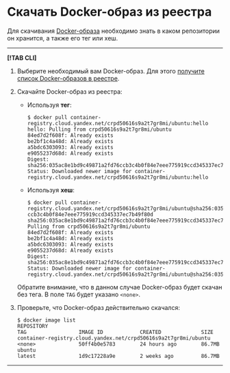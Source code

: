 # Скачать Docker-образ из реестра

Для скачивания [Docker-образа](../../concepts/docker-image.md) необходимо знать в каком репозитории он хранится, а также его тег или хеш.

---

**[!TAB CLI]**

1. Выберите необходимый вам Docker-образ. Для этого [получите список Docker-образов в реестре](docker-image-list.md#docker-image-list). 

1. Скачайте Docker-образ из реестра:

    * Используя **тег**:

        ```
        $ docker pull container-registry.cloud.yandex.net/crpd50616s9a2t7gr8mi/ubuntu:hello
        hello: Pulling from crpd50616s9a2t7gr8mi/ubuntu
        84ed7d2f608f: Already exists
        be2bf1c4a48d: Already exists
        a5bdc6303093: Already exists
        e9055237d68d: Already exists
        Digest: sha256:035ac8e1bd9c49871a2fd76ccb3c4b0f84e7eee775919ccd345337ec7b49f80d
        Status: Downloaded newer image for container-registry.cloud.yandex.net/crpd50616s9a2t7gr8mi/ubuntu:hello
        ```
   
    * Используя **хеш**:

        ```
        $ docker pull container-registry.cloud.yandex.net/crpd50616s9a2t7gr8mi/ubuntu@sha256:035ac8e1bd9c49871a2fd76
        ccb3c4b0f84e7eee775919ccd345337ec7b49f80d
        sha256:035ac8e1bd9c49871a2fd76ccb3c4b0f84e7eee775919ccd345337ec7b49f80d: Pulling from crpd50616s9a2t7gr8mi/ubuntu
        84ed7d2f608f: Already exists
        be2bf1c4a48d: Already exists
        a5bdc6303093: Already exists
        e9055237d68d: Already exists
        Digest: sha256:035ac8e1bd9c49871a2fd76ccb3c4b0f84e7eee775919ccd345337ec7b49f80d
        Status: Downloaded newer image for container-registry.cloud.yandex.net/crpd50616s9a2t7gr8mi/ubuntu@sha256:035ac8e1bd9c49871a2fd76ccb3c4b0f84e7eee775919ccd345337ec7b49f80d
        ```
    
    Обратите внимание, что в данном случае Docker-образ будет скачан без тега. В поле `TAG` будет указано `<none>`.
    
1. Проверьте, что Docker-образ действительно скачался:
    
    ```
    $ docker image list
    REPOSITORY                                                        TAG                 IMAGE ID            CREATED             SIZE
    container-registry.cloud.yandex.net/crpd50616s9a2t7gr8mi/ubuntu   <none>              50ff4b0e5783        24 hours ago        86.7MB
    ubuntu                                                            latest              1d9c17228a9e        2 weeks ago         86.7MB
    ```


---

